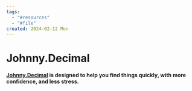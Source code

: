 ```yaml
---
tags:
  - "#resources"
  - "#file"
created: 2024-02-12 Mon
---
```


# Johnny.Decimal

**[Johnny.Decimal](https://johnnydecimal.com/) is designed to help you find things quickly, with more confidence, and less stress.**

